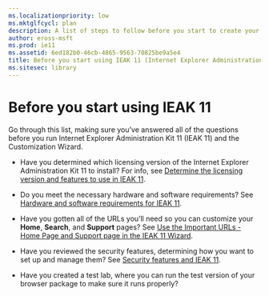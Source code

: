 ```yaml
---
ms.localizationpriority: low
ms.mktglfcycl: plan
description: A list of steps to follow before you start to create your custom browser installation packages.
author: eross-msft
ms.prod: ie11
ms.assetid: 6ed182b0-46cb-4865-9563-70825be9a5e4
title: Before you start using IEAK 11 (Internet Explorer Administration Kit 11 for IT Pros)
ms.sitesec: library
---
```



# Before you start using IEAK 11
Go through this list, making sure you’ve answered all of the questions before you run Internet Explorer Administration Kit 11 (IEAK 11) and the Customization Wizard.

- Have you determined which licensing version of the Internet Explorer Administration Kit 11 to install? For info, see [Determine the licensing version and features to use in IEAK 11](licensing-version-and-features-ieak11.md).

-   Do you meet the necessary hardware and software requirements? See [Hardware and software requirements for IEAK 11](hardware-and-software-reqs-ieak11.md).

-   Have you gotten all of the URLs you’ll need so you can customize your **Home**, **Search**, and **Support** pages? See [Use the Important URLs - Home Page and Support page in the IEAK 11 Wizard](important-urls-home-page-and-support-ieak11-wizard.md).

-   Have you reviewed the security features, determining how you want to set up and manage them? See [Security features and IEAK 11](security-and-ieak11.md).

-   Have you created a test lab, where you can run the test version of your browser package to make sure it runs properly?

 

 






